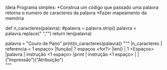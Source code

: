 Ideia Programa simples:
    *Construa um código que passado uma palavra retorna o numero de caracteres da palavra
    *Fazer mapeamento da memória

def n_caracteres(palavra):
    #palavra = palavra.strip()
    palavra = palavra.replace(" ","")
    return len(palavra)

palavra = "Couro de Pano"
print(n_caracteres(palavra))
"""
|n_caracteres   |   referencia < 1 espaço>
|função<replace>|   ? espaços <for?>
|len()          |   1 <Espaços>                 
|palavra        |   instrução <1 espaço>
|print          |   instrução <1 espaço>
|               |   ("Impressão")("Atribuição")       
"""